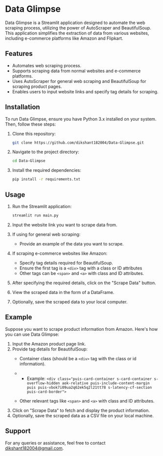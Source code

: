# Data Glimpse

Data Glimpse is a Streamlit application designed to automate the web scraping process, utilizing the power of AutoScraper and BeautifulSoup. This application simplifies the extraction of data from various websites, including e-commerce platforms like Amazon and Flipkart.

## Features

- Automates web scraping process.
- Supports scraping data from normal websites and e-commerce platforms.
- Uses AutoScraper for general web scraping and BeautifulSoup for scraping product pages.
- Enables users to input website links and specify tag details for scraping.

## Installation

To run Data Glimpse, ensure you have Python 3.x installed on your system. Then, follow these steps:

1. Clone this repository:

    ```bash
    git clone https://github.com/dikshant182004/Data-Glimpse.git
    ```

2. Navigate to the project directory:

    ```bash
    cd Data-Glimpse
    ```

3. Install the required dependencies:

    ```bash
    pip install -r requirements.txt
    ```

## Usage

1. Run the Streamlit application:

    ```bash
    streamlit run main.py
    ```

2. Input the website link you want to scrape data from.
3. If using for general web scraping:
   - Provide an example of the data you want to scrape.
4. If scraping e-commerce websites like Amazon:
   - Specify tag details required for BeautifulSoup.
   - Ensure the first tag is a `<div>` tag with a class or ID attributes
   - Other tags can be `<span>` and `<a>` with class and ID attributes.
5. After specifying the required details, click on the "Scrape Data" button.
6. View the scraped data in the form of a DataFrame.
7. Optionally, save the scraped data to your local computer.

## Example

Suppose you want to scrape product information from Amazon. Here's how you can use Data Glimpse:

1. Input the Amazon product page link.
2. Provide tag details for BeautifulSoup:
   - Container class (should be a `<div>` tag with the class or id information).

    - - Example: `<div class="puis-card-container s-card-container s-overflow-hidden aok-relative puis-include-content-margin puis puis-vbok7i09ua2q62ek5q2l21tt78 s-latency-cf-section puis-card-border">`

   - Other relevant tags like `<span>` and `<a>` with class and ID attributes.
3. Click on "Scrape Data" to fetch and display the product information.
4. Optionally, save the scraped data as a CSV file on your local machine.

## Support

For any queries or assistance, feel free to contact [dikshant182004@gmail.com](mailto:dikshant182004@gmail.com).


